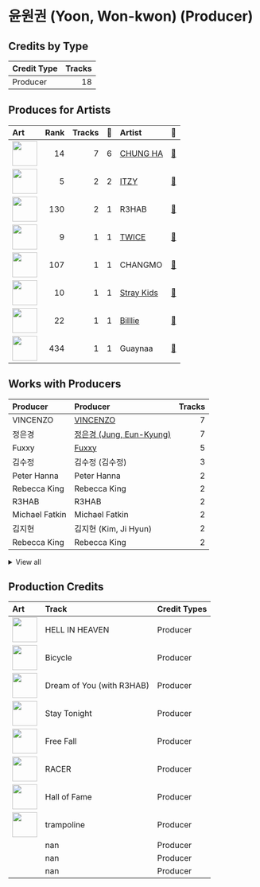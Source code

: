 # 윤원권 (Yoon, Won-kwon) (Producer)

## Credits by Type

| Credit Type | Tracks |
|:---|---:|
| Producer | 18 |

## Produces for Artists

| Art | Rank | Tracks | 💚 | Artist | 🔗 |
|:---|---:|---:|---:|:---|:---|
| <img src="https://i.scdn.co/image/ab6761610000e5eb8a258c4d5670bdb521c97eaf" alt="" width="50" /> | 14 | 7 | 6 | [CHUNG HA](../../artists/chung_ha/overview.md) | [🔗](https://open.spotify.com/artist/2PSJ6YriU7JsFucxACpU7Y) |
| <img src="https://i.scdn.co/image/ab6761610000e5eb3448062884d4ad30473e964b" alt="" width="50" /> | 5 | 2 | 2 | [ITZY](../../artists/itzy/overview.md) | [🔗](https://open.spotify.com/artist/2KC9Qb60EaY0kW4eH68vr3) |
| <img src="https://i.scdn.co/image/ab6761610000e5eb20dfb8f52ef4926a22e552c8" alt="" width="50" /> | 130 | 2 | 1 | R3HAB | [🔗](https://open.spotify.com/artist/6cEuCEZu7PAE9ZSzLLc2oQ) |
| <img src="https://i.scdn.co/image/ab6761610000e5eb0c6952f39ba680489149a54c" alt="" width="50" /> | 9 | 1 | 1 | [TWICE](../../artists/twice/overview.md) | [🔗](https://open.spotify.com/artist/7n2Ycct7Beij7Dj7meI4X0) |
| <img src="https://i.scdn.co/image/ab6761610000e5eb53b0804552178db3b27d8a6b" alt="" width="50" /> | 107 | 1 | 1 | CHANGMO | [🔗](https://open.spotify.com/artist/3hvinNZRzTLoREmqFiKr1b) |
| <img src="https://i.scdn.co/image/ab6761610000e5eb75237a1ba0379041476012b3" alt="" width="50" /> | 10 | 1 | 1 | [Stray Kids](../../artists/stray_kids/overview.md) | [🔗](https://open.spotify.com/artist/2dIgFjalVxs4ThymZ67YCE) |
| <img src="https://i.scdn.co/image/ab6761610000e5eb487ae121468ca9f26d893c0f" alt="" width="50" /> | 22 | 1 | 1 | [Billlie](../../artists/billlie/overview.md) | [🔗](https://open.spotify.com/artist/2GQxKDojobwBjZMPf7aoh0) |
| <img src="https://i.scdn.co/image/ab6761610000e5ebc52a3dda9c86c50ecb1fffc3" alt="" width="50" /> | 434 | 1 | 1 | Guaynaa | [🔗](https://open.spotify.com/artist/0BqURncJM5B1BBu7UM51eq) |

## Works with Producers

| Producer | Producer | Tracks |
|:---|:---|---:|
| VINCENZO | [VINCENZO](../vincenzo/overview.md) | 7 |
| 정은경 | [정은경 (Jung, Eun-Kyung)](../정은경_(jung,_eun-kyung)/overview.md) | 7 |
| Fuxxy | [Fuxxy](../fuxxy/overview.md) | 5 |
| 김수정 | 김수정 (김수정) | 3 |
| Peter Hanna | Peter Hanna | 2 |
| Rebecca King | Rebecca King | 2 |
| R3HAB | R3HAB | 2 |
| Michael Fatkin | Michael Fatkin | 2 |
| 김지현 | 김지현 (Kim, Ji Hyun) | 2 |
| Rebecca King | Rebecca King | 2 |


<details>
<summary>View all</summary>

| Producer | Producer | Tracks |
|:---|:---|---:|
| 김재웅 | 김재웅 (Kim, Jae-ung) | 2 |
| Anna Timgren | Anna Timgren | 2 |
| 구혜진 | [구혜진 (Gu, Hye-jin)](../구혜진_(gu,_hye-jin)/overview.md) | 2 |
| 엄세희 | [엄세희 (Um, Se-Hee)](../엄세희_(um,_se-hee)/overview.md) | 2 |
| Le'mon | Le'mon | 1 |
| Lao Ra | Lao Ra | 1 |
| Jeremy Glinoga | Jeremy Glinoga | 1 |
| 홍병현 | 홍병현 (Hong, Byung-hyun) | 1 |
| Christoffer Semelius | Christoffer Semelius | 1 |
| Roberto Vazquez | Roberto Vazquez | 1 |
| Daniel Davidsen | Daniel Davidsen | 1 |
| Daniel Mirza Salcedo | Daniel Mirza Salcedo | 1 |
| Daniel Kim | Daniel Kim | 1 |
| 창모 | 창모 (CHANGMO) | 1 |
| Royal Dive | Royal Dive | 1 |
| Jeremy G | Jeremy G | 1 |
| 오영택 | 오영택 (Oh, Young-Taek) | 1 |
| 송희진 | 송희진 (Song, Hee-jin) | 1 |
| Cutfather | Cutfather | 1 |
| Lucas | Lucas | 1 |
| 정일진 | 정일진 (Jung, Il-jin) | 1 |
| Mich Hansen | Mich Hansen | 1 |
| IRIS Yerin Lee | IRIS Yerin Lee | 1 |
| Nea | Nea | 1 |
| 이상엽 | [이상엽 (Lee, Sang-yeob)](../이상엽_(lee,_sang-yeob)/overview.md) | 1 |
| 베르사최 | 베르사최 (Versachoi) | 1 |
| Dawn Elektra | Dawn Elektra | 1 |
| Tinashé Fazakerley | Tinashé Fazakerley (Fazakerley, Tinashé) | 1 |
| 케빈오빠 | 케빈오빠 (Kevinoppa) | 1 |
| C'SA | C'SA | 1 |
| 한 | [한 (Han)](../한_(han)/overview.md) | 1 |
| Wayne Hector | Wayne Hector | 1 |
| 창빈 | 창빈 (Changbin) | 1 |
| Guaynaa | Guaynaa | 1 |
| 김한구 | 김한구 (Kim, Hangoo) | 1 |
| Manny Park | Manny Park | 1 |
| Noday | Noday | 1 |
| Czaer | Czaer | 1 |
| 이해솔 | 이해솔 (Lee, Hae Sol) | 1 |
| 박은정 | 박은정 (박은정) | 1 |
| CHUNG HA | CHUNG HA | 1 |
| 심은지 | [심은지 (Sim, Eunjee)](../심은지_(sim,_eunjee)/overview.md) | 1 |
| 방찬 | [방찬 (Bang Chan)](../방찬_(bang_chan)/overview.md) | 1 |
| 최혜진 | 최혜진 (Cho, Hye-jin) | 1 |

</details>


## Production Credits

| Art | Track | Credit Types |
|:---|:---|:---|
| <img src="https://i.scdn.co/image/ab67616d0000b2736570fd05bcff5edcb16e617d" alt="" width="50" /> | HELL IN HEAVEN | Producer |
| <img src="https://i.scdn.co/image/ab67616d0000b273c976b1a7650099b0e6edac65" alt="" width="50" /> | Bicycle | Producer |
| <img src="https://i.scdn.co/image/ab67616d0000b27328e5351049de8f6ee39111f5" alt="" width="50" /> | Dream of You (with R3HAB) | Producer |
| <img src="https://i.scdn.co/image/ab67616d0000b273c976b1a7650099b0e6edac65" alt="" width="50" /> | Stay Tonight | Producer |
| <img src="https://i.scdn.co/image/ab67616d0000b273e61bca92e4a64e50ee44a009" alt="" width="50" /> | Free Fall | Producer |
| <img src="https://i.scdn.co/image/ab67616d0000b273e61bca92e4a64e50ee44a009" alt="" width="50" /> | RACER | Producer |
| <img src="https://i.scdn.co/image/ab67616d0000b273e27ba26bc14a563bf3d09882" alt="" width="50" /> | Hall of Fame | Producer |
| <img src="https://i.scdn.co/image/ab67616d0000b2735e579ab3e7c497205f160319" alt="" width="50" /> | trampoline | Producer |
| | nan | Producer |
| | nan | Producer |
| | nan | Producer |